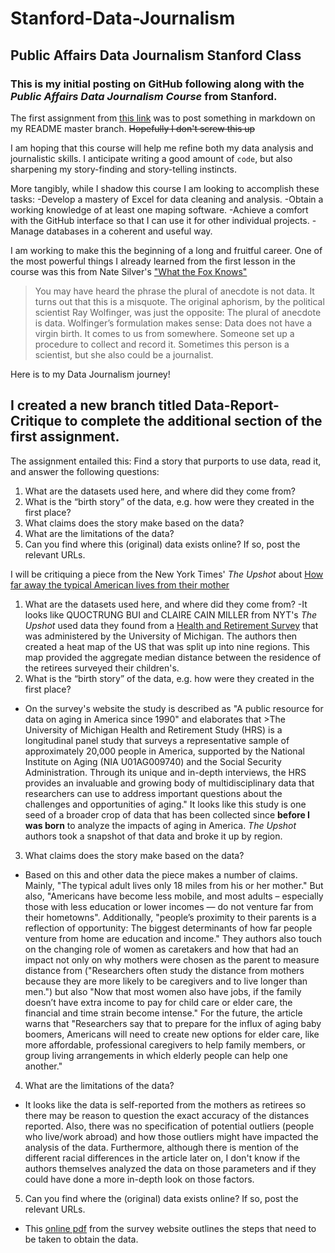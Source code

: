 # Stanford-Data-Journalism
## Public Affairs Data Journalism Stanford Class

### This is my **initial** posting on GitHub following along with the _Public Affairs Data Journalism Course_ from Stanford.

The first assignment from [this link](http://www.padjo.org/2014-09-23/#homework-details) was to post something in markdown on my README master branch. ~~Hopefully I don't screw this up~~

I am hoping that this course will help me refine both my data analysis and journalistic skills. I anticipate writing a good amount of `code`, but also sharpening my story-finding and story-telling instincts. 

More tangibly, while I shadow this course I am looking to accomplish these tasks:
-Develop a mastery of Excel for data cleaning and analysis.
-Obtain a working knowledge of at least one maping software.
-Achieve a comfort with the GitHub interface so that I can use it for other individual projects.
-Manage databases in a coherent and useful way.

I am working to make this the beginning of a long and fruitful career. One of the most powerful things I already learned from the first lesson in the course was this from Nate Silver's ["What the Fox Knows"](http://fivethirtyeight.com/features/what-the-fox-knows/)
>You may have heard the phrase the plural of anecdote is not data. It turns out that this is a misquote. The original aphorism, by the political scientist Ray Wolfinger, was just the opposite: The plural of anecdote is data.
>Wolfinger’s formulation makes sense: Data does not have a virgin birth. It comes to us from somewhere. Someone set up a procedure to collect and record it. Sometimes this person is a scientist, but she also could be a journalist.

Here is to my Data Journalism journey!


## I created a new branch titled Data-Report-Critique to complete the additional section of the first assignment.

The assignment entailed this: Find a story that purports to use data, read it, and answer the following questions:

1. What are the datasets used here, and where did they come from?
2. What is the “birth story” of the data, e.g. how were they created in the first place?
3. What claims does the story make based on the data?
4. What are the limitations of the data?
5. Can you find where this (original) data exists online? If so, post the relevant URLs.

I will be critiquing a piece from the New York Times' _The Upshot_ about [How far away the typical American lives from their mother](https://www.nytimes.com/interactive/2015/12/24/upshot/24up-family.html)

1. What are the datasets used here, and where did they come from?
  -It looks like QUOCTRUNG BUI and CLAIRE CAIN MILLER from NYT's _The Upshot_ used data they found from a [Health and Retirement Survey](https://hrs.isr.umich.edu/data-products) that was administered by the University of Michigan. The authors then created a heat map of the US that was split up into nine regions. This map provided the aggregate median distance between the residence of the retirees surveyed their children's.
2. What is the “birth story” of the data, e.g. how were they created in the first place?
  - On the survey's website the study is described as "A public resource for data on aging in America since 1990" and elaborates that     >The University of Michigan Health and Retirement Study (HRS) is a longitudinal panel study that surveys a representative sample of approximately 20,000 people in America, supported by the National Institute on Aging (NIA U01AG009740) and the Social Security Administration. Through its unique and in-depth interviews, the HRS provides an invaluable and growing body of multidisciplinary data that researchers can use to address important questions about the challenges and opportunities of aging." 
It looks like this study is one seed of a broader crop of data that has been collected since **before I was born** to analyze the impacts of aging in America. _The Upshot_ authors took a snapshot of that data and broke it up by region.
3. What claims does the story make based on the data?
  - Based on this and other data the piece makes a number of claims. Mainly, "The typical adult lives only 18 miles from his or her     mother." But also, "Americans have become less mobile, and most adults – especially those with less education or lower incomes — do not venture far from their hometowns". Additionally, "people’s proximity to their parents is a reflection of opportunity: The biggest determinants of how far people venture from home are education and income." They authors also touch on the changing role of women as caretakers and how that had an impact not only on why mothers were chosen as the parent to measure distance from ("Researchers often study the distance from mothers because they are more likely to be caregivers and to live longer than men.") but also "Now that most women also have jobs, if the family doesn’t have extra income to pay for  child care or elder care, the financial and time strain become intense." For the future, the article warns that "Researchers say that to prepare for the influx of aging baby boomers, Americans will need to create new options for elder care, like more affordable, professional caregivers to help family members, or group living arrangements in which elderly people can help one another."
4. What are the limitations of the data?
  - It looks like the data is self-reported from the mothers as retirees so there may be reason to question the exact accuracy of the distances reported. Also, there was no specification of potential outliers (people who live/work abroad) and how those outliers might have impacted the analysis of the data. Furthermore, although there is mention of the different racial differences in the article later on, I don't know if the authors themselves analyzed the data on those parameters and if they could have done a more in-depth look on those factors.
5. Can you find where the (original) data exists online? If so, post the relevant URLs.
  - This [online pdf](http://hrsonline.isr.umich.edu/modules/meta/2016/core/desc/h16dd.pdf) from the survey website outlines the steps that need to be taken to obtain the data.
